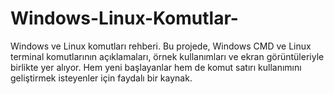 # Windows-Linux-Komutlar-
Windows ve Linux komutları rehberi. Bu projede, Windows CMD ve Linux terminal komutlarının açıklamaları, örnek kullanımları ve ekran görüntüleriyle birlikte yer alıyor. Hem yeni başlayanlar hem de komut satırı kullanımını geliştirmek isteyenler için faydalı bir kaynak.

